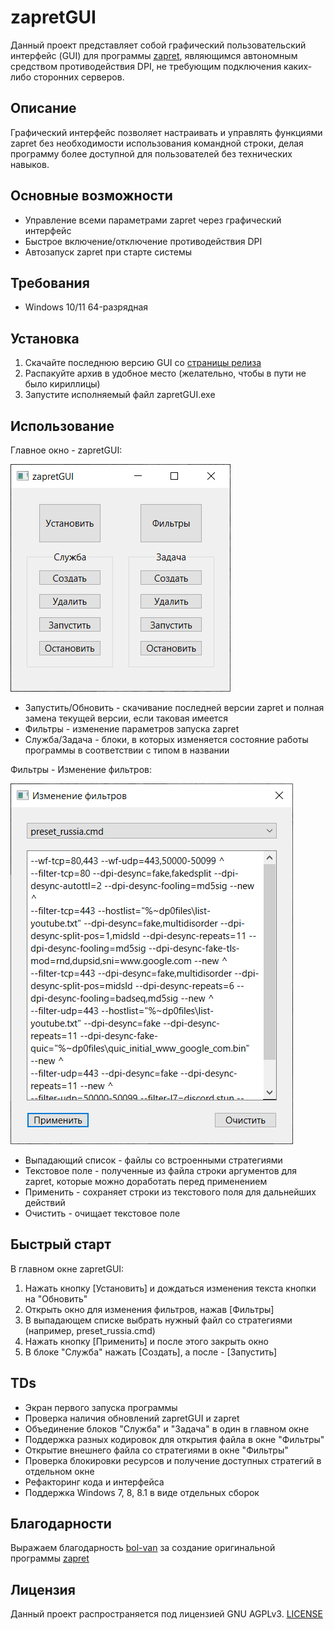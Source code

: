 # zapretGUI

Данный проект представляет собой графический пользовательский интерфейс (GUI) для программы [zapret](https://github.com/bol-van/zapret), являющимся автономным средством противодействия DPI, не требующим подключения каких-либо сторонних серверов.

## Описание

Графический интерфейс позволяет настраивать и управлять функциями zapret без необходимости использования командной строки, делая программу более доступной для пользователей без технических навыков.

## Основные возможности

- Управление всеми параметрами zapret через графический интерфейс
- Быстрое включение/отключение противодействия DPI
- Автозапуск zapret при старте системы

## Требования

- Windows 10/11 64-разрядная

## Установка

1. Скачайте последнюю версию GUI со [страницы релиза](https://github.com/noperezoso/zapretGUI/releases/latest)
2. Распакуйте архив в удобное место (желательно, чтобы в пути не было кириллицы)
3. Запустите исполняемый файл zapretGUI.exe

## Использование

Главное окно - zapretGUI:

![zapretGUI](media/main_window.png)

- Запустить/Обновить - скачивание последней версии zapret и полная замена текущей версии, если таковая имеется
- Фильтры - изменение параметров запуска zapret
- Служба/Задача - блоки, в которых изменяется состояние работы программы в соответствии с типом в названии

Фильтры - Изменение фильтров:

![Изменение фильтров](media/filters_window.png)

- Выпадающий список - файлы со встроенными стратегиями
- Текстовое поле - полученные из файла строки аргументов для zapret, которые можно доработать перед применением
- Применить - сохраняет строки из текстового поля для дальнейших действий
- Очистить - очищает текстовое поле

## Быстрый старт

В главном окне zapretGUI:
1. Нажать кнопку [Установить] и дождаться изменения текста кнопки на "Обновить"
2. Открыть окно для изменения фильтров, нажав [Фильтры]
3. В выпадающем списке выбрать нужный файл со стратегиями (например, preset_russia.cmd)
4. Нажать кнопку [Применить] и после этого закрыть окно
5. В блоке "Служба" нажать [Создать], а после - [Запустить]

## TDs
- Экран первого запуска программы
- Проверка наличия обновлений zapretGUI и zapret
- Объединение блоков "Служба" и "Задача" в один в главном окне
- Поддержка разных кодировок для открытия файла в окне "Фильтры"
- Открытие внешнего файла со стратегиями в окне "Фильтры"
- Проверка блокировки ресурсов и получение доступных стратегий в отдельном окне
- Рефакторинг кода и интерфейса
- Поддержка Windows 7, 8, 8.1 в виде отдельных сборок

## Благодарности

Выражаем благодарность [bol-van](https://github.com/bol-van) за создание оригинальной программы [zapret](https://github.com/bol-van/zapret)

## Лицензия

Данный проект распространяется под лицензией GNU AGPLv3. [LICENSE](https://github.com/noperezoso/zapretGUI/blob/main/LICENSE)
